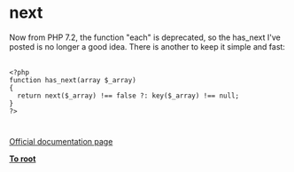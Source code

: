 # next



Now from PHP 7.2, the function "each" is deprecated, so the has_next I&apos;ve posted is no longer a good idea. There is another to keep it simple and fast:<br><br>

```
<?php
function has_next(array $_array)
{
  return next($_array) !== false ?: key($_array) !== null;
}
?>
```
  

#

[Official documentation page](https://www.php.net/manual/en/function.next.php)

**[To root](/README.md)**